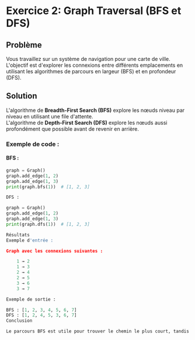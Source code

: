 # Exercice 2: Graph Traversal (BFS et DFS)

## Problème
Vous travaillez sur un système de navigation pour une carte de ville. L'objectif est d'explorer les connexions entre différents emplacements en utilisant les algorithmes de parcours en largeur (BFS) et en profondeur (DFS).

## Solution
L'algorithme de **Breadth-First Search (BFS)** explore les nœuds niveau par niveau en utilisant une file d'attente.  
L'algorithme de **Depth-First Search (DFS)** explore les nœuds aussi profondément que possible avant de revenir en arrière.

### Exemple de code :
#### BFS :
```python
graph = Graph()
graph.add_edge(1, 2)
graph.add_edge(1, 3)
print(graph.bfs(1))  # [1, 2, 3]

DFS :

graph = Graph()
graph.add_edge(1, 2)
graph.add_edge(1, 3)
print(graph.dfs(1))  # [1, 2, 3]

Résultats
Exemple d'entrée :

Graph avec les connexions suivantes :

    1 → 2
    1 → 3
    2 → 4
    2 → 5
    3 → 6
    3 → 7

Exemple de sortie :

BFS : [1, 2, 3, 4, 5, 6, 7]
DFS : [1, 2, 4, 5, 3, 6, 7]
Conclusion

Le parcours BFS est utile pour trouver le chemin le plus court, tandis que le DFS est plus adapté pour explorer toutes les connexions d'un graphe. Les deux algorithmes ont une complexité en temps de O(V + E).